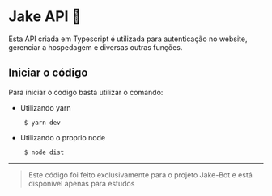 # Jake API 🐶

Esta API criada em Typescript é utilizada para autenticação no website, gerenciar a hospedagem e diversas outras funções. 

## Iniciar o código

Para iniciar o codigo basta utilizar o comando:

- Utilizando yarn
	<pre><code> $ yarn dev </code></pre>

- Utilizando o proprio node
	<pre><code> $ node dist</code></pre>

---

> Este código foi feito exclusivamente para o projeto Jake-Bot e está disponivel apenas para estudos